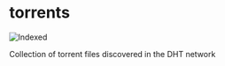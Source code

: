 torrents 
========
![Indexed](https://img.shields.io/badge/indexed-127298-blue)

Collection of torrent files discovered in the DHT network
